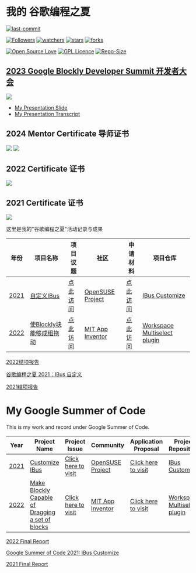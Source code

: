 # 我的 谷歌编程之夏

[![last-commit](https://img.shields.io/github/last-commit/HollowMan6/My-Google-Summer-of-Code)](../../graphs/commit-activity)

[![Followers](https://img.shields.io/github/followers/HollowMan6?style=social)](https://github.com/HollowMan6?tab=followers)
[![watchers](https://img.shields.io/github/watchers/HollowMan6/My-Google-Summer-of-Code?style=social)](../../watchers)
[![stars](https://img.shields.io/github/stars/HollowMan6/My-Google-Summer-of-Code?style=social)](../../stargazers)
[![forks](https://img.shields.io/github/forks/HollowMan6/My-Google-Summer-of-Code?style=social)](../../network/members)

[![Open Source Love](https://img.shields.io/badge/-%E2%9D%A4%20Open%20Source-Green?style=flat-square&logo=Github&logoColor=white&link=https://hollowman6.github.io/fund.html)](https://hollowman6.github.io/fund.html)
[![GPL Licence](https://img.shields.io/badge/license-GPL-blue)](https://opensource.org/licenses/GPL-3.0/)
[![Repo-Size](https://img.shields.io/github/repo-size/HollowMan6/My-Google-Summer-of-Code.svg)](../../archive/master.zip)

## [2023 Google Blockly Developer Summit 开发者大会](https://sites.google.com/view/2023blocklysummit/speakers-organizers)

[![](https://hollowman6.github.io/img/badges/summit.jpg)](https://www.youtube.com/watch?v=4OFU9D1Y2DI)
- [My Presentation Slide](Slide_Songlin_Multi-Select_Plugin_2023_Blockly_Summit.pptx)
- [My Presentation Transcript](Transcript_Songlin_Multi-Select_Plugin_2023_Blockly_Summit.md)

## 2024 Mentor Certificate 导师证书
![](https://hollowman6.github.io/img/badges/GSoC24-MIT.jpg)
![](https://hollowman6.github.io/img/badges/GSoC24-OpenSUSE.jpg)

## 2022 Certificate 证书
![](https://hollowman6.github.io/img/badges/GSoC-22.jpg)

## 2021 Certificate 证书
![](https://hollowman6.github.io/img/badges/GSoC-21.jpg)

这里是我的"谷歌编程之夏"活动记录与成果

|  年份   |  项目名称  |  项目议题  | 社区 | 申请材料 | 项目仓库 |
|  ----  | ----  |  ----  | ----  | ----  | ----  |
| [2021](https://summerofcode.withgoogle.com/archive/2021)  | [自定义IBus](https://summerofcode.withgoogle.com/archive/2021/projects/6295506795364352/) | [点此访问](https://github.com/openSUSE/mentoring/issues/158)  | [OpenSUSE Project](https://summerofcode.withgoogle.com/archive/2021/organizations/5137006207696896/) | [点此访问](2021-OpenSUSE/Proposal.pdf) | [IBus Customize](https://github.com/IBus-Customize) |
| [2022](https://summerofcode.withgoogle.com/archive/2022) | [使Blockly块能够成组拖动](https://summerofcode.withgoogle.com/archive/2022/projects/9wF06HWE) | [点此访问](https://github.com/mit-cml/appinventor-sources/wiki/Google-Summer-of-Code-2022) | [MIT App Inventor](https://github.com/mit-cml) | [点此访问](2022-MIT-App-Inventor/Proposal.pdf) | [Workspace Multiselect plugin](https://github.com/mit-cml/workspace-multiselect) |

[2022结项报告](https://hollowmansblog.wordpress.com/2022/08/13/my-google-summer-of-code-2022-google-blockly-workspace-multiselect-plugin/)

[谷歌编程之夏 2021：IBus 自定义](https://blog.csdn.net/qq_18572023/article/details/118517192)

[2021结项报告](https://blog.csdn.net/qq_18572023/article/details/119848955)

# My Google Summer of Code
This is my work and record under Google Summer of Code.

|  Year   |  Project Name   | Project Issue  | Community |  Application Proposal  | Project Repository  |
|  ----  | ----  |  ----  | ----  | ----  | ----  |
| [2021](https://summerofcode.withgoogle.com/archive/2021)  | [Customize IBus](https://summerofcode.withgoogle.com/archive/2021/projects/6295506795364352/) | [Click here to visit](https://github.com/openSUSE/mentoring/issues/158) | [OpenSUSE Project](https://summerofcode.withgoogle.com/archive/2021/organizations/5137006207696896/) |[Click here to visit](2021-OpenSUSE/Proposal.pdf) |[IBus Customize](https://github.com/IBus-Customize) |
| [2022](https://summerofcode.withgoogle.com/archive/2022) | [Make Blockly Capable of Dragging a set of blocks](https://summerofcode.withgoogle.com/archive/2022/projects/9wF06HWE) | [Click here to visit](https://github.com/mit-cml/appinventor-sources/wiki/Google-Summer-of-Code-2022) | [MIT App Inventor](https://github.com/mit-cml) | [Click here to visit](2022-MIT-App-Inventor/Proposal.pdf) | [Workspace Multiselect plugin](https://github.com/mit-cml/workspace-multiselect) |

[2022 Final Report](https://hollowmansblog.wordpress.com/2022/08/13/my-google-summer-of-code-2022-google-blockly-workspace-multiselect-plugin/)

[Google Summer of Code 2021: IBus Customize](https://news.opensuse.org/2021/07/05/gsoc-2021-ibus-customize/)

[2021 Final Report](https://hollowmansblog.wordpress.com/2021/08/21/my-google-summer-of-code-2021/)
